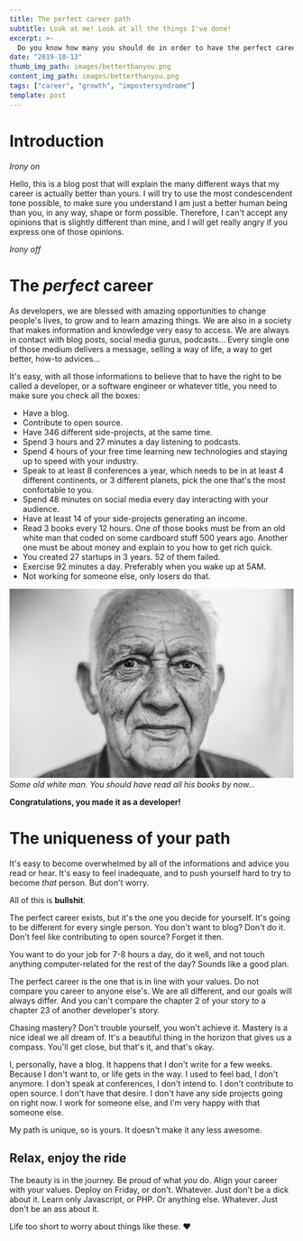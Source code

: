 ```yaml
---
title: The perfect career path
subtitle: Look at me! Look at all the things I've done!
excerpt: >-
  Do you know how many you should do in order to have the perfect career in software development? No??!! Read on...
date: "2019-10-13"
thumb_img_path: images/betterthanyou.png
content_img_path: images/betterthanyou.png
tags: ["career", "growth", "impostersyndrome"]
template: post
---
```


# Introduction

_Irony on_

Hello, this is a blog post that will explain the many different ways that my career is actually better than yours. I will try to use the most condescendent tone possible, to make sure you understand I am just a better human being than you, in any way, shape or form possible. Therefore, I can't accept any opinions that is slightly different than mine, and I will get really angry if you express one of those opinions.

_Irony off_

# The _perfect_ career

As developers, we are blessed with amazing opportunities to change people's lives, to grow and to learn amazing things. We are also in a society that makes information and knowledge very easy to access. We are always in contact with blog posts, social media gurus, podcasts... Every single one of those medium delivers a message, selling a way of life, a way to get better, how-to advices...

It's easy, with all those informations to believe that to have the right to be called a developer, or a software engineer or whatever title, you need to make sure you check all the boxes:

- Have a blog.
- Contribute to open source.
- Have 346 different side-projects, at the same time.
- Spend 3 hours and 27 minutes a day listening to podcasts.
- Spend 4 hours of your free time learning new technologies and staying up to speed with your industry.
- Speak to at least 8 conferences a year, which needs to be in at least 4 different continents, or 3 different planets, pick the one that's the most confortable to you.
- Spend 48 minutes on social media every day interacting with your audience.
- Have at least 14 of your side-projects generating an income.
- Read 3 books every 12 hours. One of those books must be from an old white man that coded on some cardboard stuff 500 years ago. Another one must be about money and explain to you how to get rich quick.
- You created 27 startups in 3 years. 52 of them failed.
- Exercise 92 minutes a day. Preferably when you wake up at 5AM.
- Not working for someone else, only losers do that.

![Old white man](./images/oldwhiteman.jpg)
_Some old white man. You should have read all his books by now..._

**Congratulations, you made it as a developer!**

# The uniqueness of your path

It's easy to become overwhelmed by all of the informations and advice you read or hear. It's easy to feel inadequate, and to push yourself hard to try to become _that_ person. But don't worry.

All of this is **bullshit**.

The perfect career exists, but it's the one you decide for yourself. It's going to be different for every single person. You don't want to blog? Don't do it. Don't feel like contributing to open source? Forget it then.

You want to do your job for 7-8 hours a day, do it well, and not touch anything computer-related for the rest of the day? Sounds like a good plan.

The perfect career is the one that is in line with your values. Do not compare you career to anyone else's. We are all different, and our goals will always differ. And you can't compare the chapter 2 of your story to a chapter 23 of another developer's story.

Chasing mastery? Don't trouble yourself, you won't achieve it. Mastery is a nice ideal we all dream of. It's a beautiful thing in the horizon that gives us a compass. You'll get close, but that's it, and that's okay.

I, personally, have a blog. It happens that I don't write for a few weeks. Because I don't want to, or life gets in the way. I used to feel bad, I don't anymore. I don't speak at conferences, I don't intend to. I don't contribute to open source. I don't have that desire. I don't have any side projects going on right now. I work for someone else, and I'm very happy with that someone else.

My path is unique, so is yours. It doesn't make it any less awesome.

## Relax, enjoy the ride

The beauty is in the journey. Be proud of what _you_ do. Align your career with your values. Deploy on Friday, or don't. Whatever. Just don't be a dick about it. Learn only Javascript, or PHP. Or anything else. Whatever. Just don't be an ass about it.

Life too short to worry about things like these. :heart:
